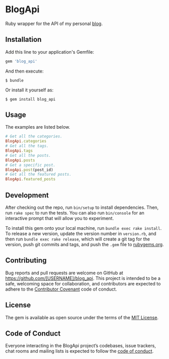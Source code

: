 # BlogApi

Ruby wrapper for the API of my personal [blog](https://github.com/K-Sato1995/blog_backend).

## Installation

Add this line to your application's Gemfile:

```ruby
gem 'blog_api'
```

And then execute:

```
$ bundle
```

Or install it yourself as:

```
$ gem install blog_api
```

## Usage

The examples are listed below.

```ruby
# Get all the categories.
BlogApi.categories
# Get all the tags.
BlogApi.tags
# Get all the posts.
BlogApi.posts
# Get a specific post.
BlogApi.post(post_id)
# Get all the featured posts.
BlogApi.featured_posts
```

## Development

After checking out the repo, run `bin/setup` to install dependencies. Then, run `rake spec` to run the tests. You can also run `bin/console` for an interactive prompt that will allow you to experiment.

To install this gem onto your local machine, run `bundle exec rake install`. To release a new version, update the version number in `version.rb`, and then run `bundle exec rake release`, which will create a git tag for the version, push git commits and tags, and push the `.gem` file to [rubygems.org](https://rubygems.org).

## Contributing

Bug reports and pull requests are welcome on GitHub at https://github.com/[USERNAME]/blog_api. This project is intended to be a safe, welcoming space for collaboration, and contributors are expected to adhere to the [Contributor Covenant](http://contributor-covenant.org) code of conduct.

## License

The gem is available as open source under the terms of the [MIT License](https://opensource.org/licenses/MIT).

## Code of Conduct

Everyone interacting in the BlogApi project’s codebases, issue trackers, chat rooms and mailing lists is expected to follow the [code of conduct](https://github.com/[USERNAME]/blog_api/blob/master/CODE_OF_CONDUCT.md).
